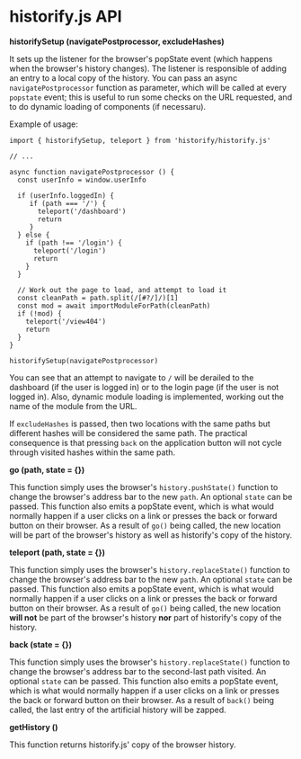 # historify.js API


**historifySetup (navigatePostprocessor, excludeHashes)**

It sets up the listener for the browser's popState event (which happens when the browser's history changes). The listener is responsible of adding an entry to a local copy of the history.
You can pass an async `navigatePostprocessor` function as parameter, which will be called at every `popstate` event; this is useful to run some checks on the URL requested, and to do dynamic loading of components (if necessaru).

Example of usage:

````
import { historifySetup, teleport } from 'historify/historify.js'

// ...

async function navigatePostprocessor () {
  const userInfo = window.userInfo

  if (userInfo.loggedIn) {
     if (path === '/') {
       teleport('/dashboard')
       return
     }
  } else {
    if (path !== '/login') {
      teleport('/login')
      return
    }
  }

  // Work out the page to load, and attempt to load it
  const cleanPath = path.split(/[#?/]/)[1]
  const mod = await importModuleForPath(cleanPath)
  if (!mod) {
    teleport('/view404')
    return
  }
}

historifySetup(navigatePostprocessor)

````

You can see that an attempt to navigate to `/` will be derailed to the dashboard (if the user is logged in) or to the login page (if the user is not logged in). Also, dynamic module loading is implemented, working out the name of the module from the URL.

If `excludeHashes` is passed, then two locations with the same paths but different hashes will be considered the same path. The practical consequence is that pressing `back` on the application button will not cycle through visited hashes within the same path.

**go (path, state = {})**

This function simply uses the browser's `history.pushState()` function to change the browser's address bar to the new `path`. An optional `state` can be passed. This function also emits a popState event, which is what would normally happen if a user clicks on a link or presses the back or forward button on their browser. As a result of `go()` being called, the new location will be part of the browser's history as well as historify's copy of the history.

**teleport (path, state = {})**

This function simply uses the browser's `history.replaceState()` function to change the browser's address bar to the new `path`. An optional `state` can be passed. This function also emits a popState event, which is what would normally happen if a user clicks on a link or presses the back or forward button on their browser. As a result of `go()` being called, the new location **will not** be part of the browser's history **nor** part of historify's copy of the history.


**back (state = {})**

This function simply uses the browser's `history.replaceState()` function to change the browser's address bar to the second-last path visited. An optional `state` can be passed. This function also emits a popState event, which is what would normally happen if a user clicks on a link or presses the back or forward button on their browser. As a result of `back()` being called, the last entry of the artificial history will be zapped.

**getHistory ()**

This function returns historify.js' copy of the browser history.
